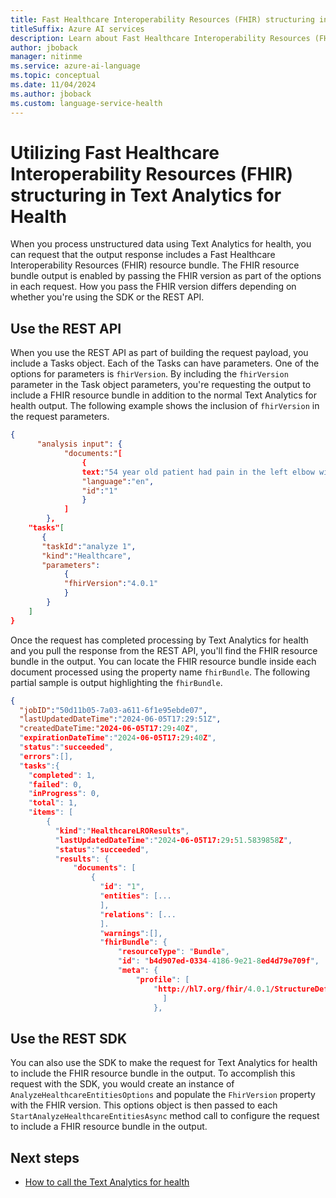 ```yaml
---
title: Fast Healthcare Interoperability Resources (FHIR) structuring in Text Analytics for health
titleSuffix: Azure AI services
description: Learn about Fast Healthcare Interoperability Resources (FHIR) structuring
author: jboback
manager: nitinme
ms.service: azure-ai-language
ms.topic: conceptual
ms.date: 11/04/2024
ms.author: jboback
ms.custom: language-service-health
---
```


# Utilizing Fast Healthcare Interoperability Resources (FHIR) structuring in Text Analytics for Health

When you process unstructured data using Text Analytics for health, you can request that the output response includes a Fast Healthcare Interoperability Resources (FHIR) resource bundle. The FHIR resource bundle output is enabled by passing the FHIR version as part of the options in each request. How you pass the FHIR version differs depending on whether you're using the SDK or the REST API.

## Use the REST API
When you use the REST API as part of building the request payload, you include a Tasks object. Each of the Tasks can have parameters. One of the options for parameters is `fhirVersion`. By including the `fhirVersion` parameter in the Task object parameters, you're requesting the output to include a FHIR resource bundle in addition to the normal Text Analytics for health output. The following example shows the inclusion of `fhirVersion` in the request parameters.

```json
{
      "analysis input": {
            "documents:"[
                {
                text:"54 year old patient had pain in the left elbow with no relief from 100 mg Ibuprofen",
                "language":"en",
                "id":"1"
                }
            ]
        },
    "tasks"[
       {
       "taskId":"analyze 1",
       "kind":"Healthcare",
       "parameters":
            {
            "fhirVersion":"4.0.1"
            }
        }
    ]
}
```

Once the request has completed processing by Text Analytics for health and you pull the response from the REST API, you'll find the FHIR resource bundle in the output. You can locate the FHIR resource bundle inside each document processed using the property name `fhirBundle`. The following partial sample is output highlighting the `fhirBundle`.

```json
{
  "jobID":"50d11b05-7a03-a611-6f1e95ebde07",
  "lastUpdatedDateTime":"2024-06-05T17:29:51Z",
  "createdDateTime:"2024-06-05T17:29:40Z",
  "expirationDateTime":"2024-06-05T17:29:40Z",
  "status":"succeeded",
  "errors":[],
  "tasks":{
    "completed": 1,
    "failed": 0,
    "inProgress": 0,
    "total": 1,
    "items": [
        {
          "kind":"HealthcareLROResults",
          "lastUpdatedDateTime":"2024-06-05T17:29:51.5839858Z",
          "status":"succeeded",
          "results": {
              "documents": [
                  {
                    "id": "1",
                    "entities": [...
                    ],
                    "relations": [...
                    ].
                    "warnings":[],
                    "fhirBundle": {
                        "resourceType": "Bundle",
                        "id": "b4d907ed-0334-4186-9e21-8ed4d79e709f",
                        "meta": {
                            "profile": [
                                "http://hl7.org/fhir/4.0.1/StructureDefinition/Bundle"
                                  ]
                                },  
```

## Use the REST SDK
You can also use the SDK to make the request for Text Analytics for health to include the FHIR resource bundle in the output. To accomplish this request with the SDK, you would create an instance of `AnalyzeHealthcareEntitiesOptions` and populate the `FhirVersion` property with the FHIR version. This options object is then passed to each `StartAnalyzeHealthcareEntitiesAsync` method call to configure the request to include a FHIR resource bundle in the output.

## Next steps

* [How to call the Text Analytics for health](../how-to/call-api.md)